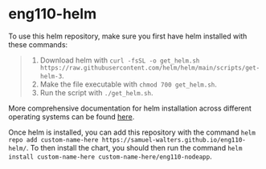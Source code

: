 # eng110-helm

To use this helm repository, make sure you first have helm installed with these commands:

> 1. Download helm with `curl -fsSL -o get_helm.sh https://raw.githubusercontent.com/helm/helm/main/scripts/get-helm-3`.
> 2. Make the file executable with `chmod 700 get_helm.sh`.
> 3. Run the script with `./get_helm.sh`.

More comprehensive documentation for helm installation across different operating systems can be found [here](https://helm.sh/docs/intro/install/).

Once helm is installed, you can add this repository with the command `helm repo add custom-name-here https://samuel-walters.github.io/eng110-helm/`. To then install the chart, you should then run the command `helm install custom-name-here custom-name-here/eng110-nodeapp`. 